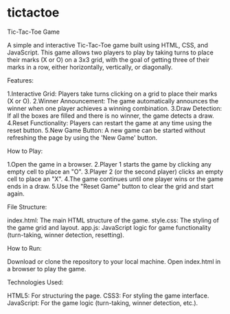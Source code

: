 # tictactoe

Tic-Tac-Toe Game

A simple and interactive Tic-Tac-Toe game built using HTML, CSS, and JavaScript. This game allows two players to play by taking turns to place their marks (X or O) on a 3x3 grid, with the goal of getting three of their marks in a row, either horizontally, vertically, or diagonally.

Features:

1.Interactive Grid: Players take turns clicking on a grid to place their marks (X or O).
2.Winner Announcement: The game automatically announces the winner when one player achieves a winning combination.
3.Draw Detection: If all the boxes are filled and there is no winner, the game detects a draw.
4.Reset Functionality: Players can restart the game at any time using the reset button.
5.New Game Button: A new game can be started without refreshing the page by using the 'New Game' button.

How to Play:

1.Open the game in a browser.
2.Player 1 starts the game by clicking any empty cell to place an "O".
3.Player 2 (or the second player) clicks an empty cell to place an "X".
4.The game continues until one player wins or the game ends in a draw.
5.Use the "Reset Game" button to clear the grid and start again.

File Structure:

index.html: The main HTML structure of the game.
style.css: The styling of the game grid and layout.
app.js: JavaScript logic for game functionality (turn-taking, winner detection, resetting).

How to Run:

Download or clone the repository to your local machine.
Open index.html in a browser to play the game.

Technologies Used:

HTML5: For structuring the page.
CSS3: For styling the game interface.
JavaScript: For the game logic (turn-taking, winner detection, etc.).
